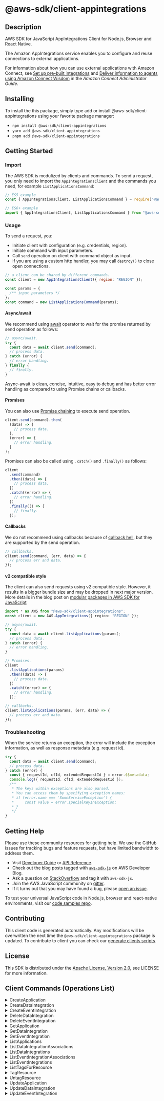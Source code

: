 <!-- generated file, do not edit directly -->

# @aws-sdk/client-appintegrations

## Description

AWS SDK for JavaScript AppIntegrations Client for Node.js, Browser and React Native.

<p>The Amazon AppIntegrations service enables you to configure and reuse connections to external
applications.</p>
<p>For information about how you can use external applications with Amazon Connect, see
<a href="https://docs.aws.amazon.com/connect/latest/adminguide/crm.html">Set up pre-built
integrations</a> and <a href="https://docs.aws.amazon.com/connect/latest/adminguide/amazon-connect-wisdom.html">Deliver information to agents
using Amazon Connect Wisdom</a> in the <i>Amazon Connect Administrator
Guide</i>.</p>

## Installing

To install the this package, simply type add or install @aws-sdk/client-appintegrations
using your favorite package manager:

- `npm install @aws-sdk/client-appintegrations`
- `yarn add @aws-sdk/client-appintegrations`
- `pnpm add @aws-sdk/client-appintegrations`

## Getting Started

### Import

The AWS SDK is modulized by clients and commands.
To send a request, you only need to import the `AppIntegrationsClient` and
the commands you need, for example `ListApplicationsCommand`:

```js
// ES5 example
const { AppIntegrationsClient, ListApplicationsCommand } = require("@aws-sdk/client-appintegrations");
```

```ts
// ES6+ example
import { AppIntegrationsClient, ListApplicationsCommand } from "@aws-sdk/client-appintegrations";
```

### Usage

To send a request, you:

- Initiate client with configuration (e.g. credentials, region).
- Initiate command with input parameters.
- Call `send` operation on client with command object as input.
- If you are using a custom http handler, you may call `destroy()` to close open connections.

```js
// a client can be shared by different commands.
const client = new AppIntegrationsClient({ region: "REGION" });

const params = {
  /** input parameters */
};
const command = new ListApplicationsCommand(params);
```

#### Async/await

We recommend using [await](https://developer.mozilla.org/en-US/docs/Web/JavaScript/Reference/Operators/await)
operator to wait for the promise returned by send operation as follows:

```js
// async/await.
try {
  const data = await client.send(command);
  // process data.
} catch (error) {
  // error handling.
} finally {
  // finally.
}
```

Async-await is clean, concise, intuitive, easy to debug and has better error handling
as compared to using Promise chains or callbacks.

#### Promises

You can also use [Promise chaining](https://developer.mozilla.org/en-US/docs/Web/JavaScript/Guide/Using_promises#chaining)
to execute send operation.

```js
client.send(command).then(
  (data) => {
    // process data.
  },
  (error) => {
    // error handling.
  }
);
```

Promises can also be called using `.catch()` and `.finally()` as follows:

```js
client
  .send(command)
  .then((data) => {
    // process data.
  })
  .catch((error) => {
    // error handling.
  })
  .finally(() => {
    // finally.
  });
```

#### Callbacks

We do not recommend using callbacks because of [callback hell](http://callbackhell.com/),
but they are supported by the send operation.

```js
// callbacks.
client.send(command, (err, data) => {
  // process err and data.
});
```

#### v2 compatible style

The client can also send requests using v2 compatible style.
However, it results in a bigger bundle size and may be dropped in next major version. More details in the blog post
on [modular packages in AWS SDK for JavaScript](https://aws.amazon.com/blogs/developer/modular-packages-in-aws-sdk-for-javascript/)

```ts
import * as AWS from "@aws-sdk/client-appintegrations";
const client = new AWS.AppIntegrations({ region: "REGION" });

// async/await.
try {
  const data = await client.listApplications(params);
  // process data.
} catch (error) {
  // error handling.
}

// Promises.
client
  .listApplications(params)
  .then((data) => {
    // process data.
  })
  .catch((error) => {
    // error handling.
  });

// callbacks.
client.listApplications(params, (err, data) => {
  // process err and data.
});
```

### Troubleshooting

When the service returns an exception, the error will include the exception information,
as well as response metadata (e.g. request id).

```js
try {
  const data = await client.send(command);
  // process data.
} catch (error) {
  const { requestId, cfId, extendedRequestId } = error.$$metadata;
  console.log({ requestId, cfId, extendedRequestId });
  /**
   * The keys within exceptions are also parsed.
   * You can access them by specifying exception names:
   * if (error.name === 'SomeServiceException') {
   *     const value = error.specialKeyInException;
   * }
   */
}
```

## Getting Help

Please use these community resources for getting help.
We use the GitHub issues for tracking bugs and feature requests, but have limited bandwidth to address them.

- Visit [Developer Guide](https://docs.aws.amazon.com/sdk-for-javascript/v3/developer-guide/welcome.html)
  or [API Reference](https://docs.aws.amazon.com/AWSJavaScriptSDK/v3/latest/index.html).
- Check out the blog posts tagged with [`aws-sdk-js`](https://aws.amazon.com/blogs/developer/tag/aws-sdk-js/)
  on AWS Developer Blog.
- Ask a question on [StackOverflow](https://stackoverflow.com/questions/tagged/aws-sdk-js) and tag it with `aws-sdk-js`.
- Join the AWS JavaScript community on [gitter](https://gitter.im/aws/aws-sdk-js-v3).
- If it turns out that you may have found a bug, please [open an issue](https://github.com/aws/aws-sdk-js-v3/issues/new/choose).

To test your universal JavaScript code in Node.js, browser and react-native environments,
visit our [code samples repo](https://github.com/aws-samples/aws-sdk-js-tests).

## Contributing

This client code is generated automatically. Any modifications will be overwritten the next time the `@aws-sdk/client-appintegrations` package is updated.
To contribute to client you can check our [generate clients scripts](https://github.com/aws/aws-sdk-js-v3/tree/main/scripts/generate-clients).

## License

This SDK is distributed under the
[Apache License, Version 2.0](http://www.apache.org/licenses/LICENSE-2.0),
see LICENSE for more information.

## Client Commands (Operations List)

<details>
<summary>
CreateApplication
</summary>

[Command API Reference](https://docs.aws.amazon.com/AWSJavaScriptSDK/v3/latest/clients/client-appintegrations/classes/createapplicationcommand.html) / [Input](https://docs.aws.amazon.com/AWSJavaScriptSDK/v3/latest/clients/client-appintegrations/interfaces/createapplicationcommandinput.html) / [Output](https://docs.aws.amazon.com/AWSJavaScriptSDK/v3/latest/clients/client-appintegrations/interfaces/createapplicationcommandoutput.html)

</details>
<details>
<summary>
CreateDataIntegration
</summary>

[Command API Reference](https://docs.aws.amazon.com/AWSJavaScriptSDK/v3/latest/clients/client-appintegrations/classes/createdataintegrationcommand.html) / [Input](https://docs.aws.amazon.com/AWSJavaScriptSDK/v3/latest/clients/client-appintegrations/interfaces/createdataintegrationcommandinput.html) / [Output](https://docs.aws.amazon.com/AWSJavaScriptSDK/v3/latest/clients/client-appintegrations/interfaces/createdataintegrationcommandoutput.html)

</details>
<details>
<summary>
CreateEventIntegration
</summary>

[Command API Reference](https://docs.aws.amazon.com/AWSJavaScriptSDK/v3/latest/clients/client-appintegrations/classes/createeventintegrationcommand.html) / [Input](https://docs.aws.amazon.com/AWSJavaScriptSDK/v3/latest/clients/client-appintegrations/interfaces/createeventintegrationcommandinput.html) / [Output](https://docs.aws.amazon.com/AWSJavaScriptSDK/v3/latest/clients/client-appintegrations/interfaces/createeventintegrationcommandoutput.html)

</details>
<details>
<summary>
DeleteDataIntegration
</summary>

[Command API Reference](https://docs.aws.amazon.com/AWSJavaScriptSDK/v3/latest/clients/client-appintegrations/classes/deletedataintegrationcommand.html) / [Input](https://docs.aws.amazon.com/AWSJavaScriptSDK/v3/latest/clients/client-appintegrations/interfaces/deletedataintegrationcommandinput.html) / [Output](https://docs.aws.amazon.com/AWSJavaScriptSDK/v3/latest/clients/client-appintegrations/interfaces/deletedataintegrationcommandoutput.html)

</details>
<details>
<summary>
DeleteEventIntegration
</summary>

[Command API Reference](https://docs.aws.amazon.com/AWSJavaScriptSDK/v3/latest/clients/client-appintegrations/classes/deleteeventintegrationcommand.html) / [Input](https://docs.aws.amazon.com/AWSJavaScriptSDK/v3/latest/clients/client-appintegrations/interfaces/deleteeventintegrationcommandinput.html) / [Output](https://docs.aws.amazon.com/AWSJavaScriptSDK/v3/latest/clients/client-appintegrations/interfaces/deleteeventintegrationcommandoutput.html)

</details>
<details>
<summary>
GetApplication
</summary>

[Command API Reference](https://docs.aws.amazon.com/AWSJavaScriptSDK/v3/latest/clients/client-appintegrations/classes/getapplicationcommand.html) / [Input](https://docs.aws.amazon.com/AWSJavaScriptSDK/v3/latest/clients/client-appintegrations/interfaces/getapplicationcommandinput.html) / [Output](https://docs.aws.amazon.com/AWSJavaScriptSDK/v3/latest/clients/client-appintegrations/interfaces/getapplicationcommandoutput.html)

</details>
<details>
<summary>
GetDataIntegration
</summary>

[Command API Reference](https://docs.aws.amazon.com/AWSJavaScriptSDK/v3/latest/clients/client-appintegrations/classes/getdataintegrationcommand.html) / [Input](https://docs.aws.amazon.com/AWSJavaScriptSDK/v3/latest/clients/client-appintegrations/interfaces/getdataintegrationcommandinput.html) / [Output](https://docs.aws.amazon.com/AWSJavaScriptSDK/v3/latest/clients/client-appintegrations/interfaces/getdataintegrationcommandoutput.html)

</details>
<details>
<summary>
GetEventIntegration
</summary>

[Command API Reference](https://docs.aws.amazon.com/AWSJavaScriptSDK/v3/latest/clients/client-appintegrations/classes/geteventintegrationcommand.html) / [Input](https://docs.aws.amazon.com/AWSJavaScriptSDK/v3/latest/clients/client-appintegrations/interfaces/geteventintegrationcommandinput.html) / [Output](https://docs.aws.amazon.com/AWSJavaScriptSDK/v3/latest/clients/client-appintegrations/interfaces/geteventintegrationcommandoutput.html)

</details>
<details>
<summary>
ListApplications
</summary>

[Command API Reference](https://docs.aws.amazon.com/AWSJavaScriptSDK/v3/latest/clients/client-appintegrations/classes/listapplicationscommand.html) / [Input](https://docs.aws.amazon.com/AWSJavaScriptSDK/v3/latest/clients/client-appintegrations/interfaces/listapplicationscommandinput.html) / [Output](https://docs.aws.amazon.com/AWSJavaScriptSDK/v3/latest/clients/client-appintegrations/interfaces/listapplicationscommandoutput.html)

</details>
<details>
<summary>
ListDataIntegrationAssociations
</summary>

[Command API Reference](https://docs.aws.amazon.com/AWSJavaScriptSDK/v3/latest/clients/client-appintegrations/classes/listdataintegrationassociationscommand.html) / [Input](https://docs.aws.amazon.com/AWSJavaScriptSDK/v3/latest/clients/client-appintegrations/interfaces/listdataintegrationassociationscommandinput.html) / [Output](https://docs.aws.amazon.com/AWSJavaScriptSDK/v3/latest/clients/client-appintegrations/interfaces/listdataintegrationassociationscommandoutput.html)

</details>
<details>
<summary>
ListDataIntegrations
</summary>

[Command API Reference](https://docs.aws.amazon.com/AWSJavaScriptSDK/v3/latest/clients/client-appintegrations/classes/listdataintegrationscommand.html) / [Input](https://docs.aws.amazon.com/AWSJavaScriptSDK/v3/latest/clients/client-appintegrations/interfaces/listdataintegrationscommandinput.html) / [Output](https://docs.aws.amazon.com/AWSJavaScriptSDK/v3/latest/clients/client-appintegrations/interfaces/listdataintegrationscommandoutput.html)

</details>
<details>
<summary>
ListEventIntegrationAssociations
</summary>

[Command API Reference](https://docs.aws.amazon.com/AWSJavaScriptSDK/v3/latest/clients/client-appintegrations/classes/listeventintegrationassociationscommand.html) / [Input](https://docs.aws.amazon.com/AWSJavaScriptSDK/v3/latest/clients/client-appintegrations/interfaces/listeventintegrationassociationscommandinput.html) / [Output](https://docs.aws.amazon.com/AWSJavaScriptSDK/v3/latest/clients/client-appintegrations/interfaces/listeventintegrationassociationscommandoutput.html)

</details>
<details>
<summary>
ListEventIntegrations
</summary>

[Command API Reference](https://docs.aws.amazon.com/AWSJavaScriptSDK/v3/latest/clients/client-appintegrations/classes/listeventintegrationscommand.html) / [Input](https://docs.aws.amazon.com/AWSJavaScriptSDK/v3/latest/clients/client-appintegrations/interfaces/listeventintegrationscommandinput.html) / [Output](https://docs.aws.amazon.com/AWSJavaScriptSDK/v3/latest/clients/client-appintegrations/interfaces/listeventintegrationscommandoutput.html)

</details>
<details>
<summary>
ListTagsForResource
</summary>

[Command API Reference](https://docs.aws.amazon.com/AWSJavaScriptSDK/v3/latest/clients/client-appintegrations/classes/listtagsforresourcecommand.html) / [Input](https://docs.aws.amazon.com/AWSJavaScriptSDK/v3/latest/clients/client-appintegrations/interfaces/listtagsforresourcecommandinput.html) / [Output](https://docs.aws.amazon.com/AWSJavaScriptSDK/v3/latest/clients/client-appintegrations/interfaces/listtagsforresourcecommandoutput.html)

</details>
<details>
<summary>
TagResource
</summary>

[Command API Reference](https://docs.aws.amazon.com/AWSJavaScriptSDK/v3/latest/clients/client-appintegrations/classes/tagresourcecommand.html) / [Input](https://docs.aws.amazon.com/AWSJavaScriptSDK/v3/latest/clients/client-appintegrations/interfaces/tagresourcecommandinput.html) / [Output](https://docs.aws.amazon.com/AWSJavaScriptSDK/v3/latest/clients/client-appintegrations/interfaces/tagresourcecommandoutput.html)

</details>
<details>
<summary>
UntagResource
</summary>

[Command API Reference](https://docs.aws.amazon.com/AWSJavaScriptSDK/v3/latest/clients/client-appintegrations/classes/untagresourcecommand.html) / [Input](https://docs.aws.amazon.com/AWSJavaScriptSDK/v3/latest/clients/client-appintegrations/interfaces/untagresourcecommandinput.html) / [Output](https://docs.aws.amazon.com/AWSJavaScriptSDK/v3/latest/clients/client-appintegrations/interfaces/untagresourcecommandoutput.html)

</details>
<details>
<summary>
UpdateApplication
</summary>

[Command API Reference](https://docs.aws.amazon.com/AWSJavaScriptSDK/v3/latest/clients/client-appintegrations/classes/updateapplicationcommand.html) / [Input](https://docs.aws.amazon.com/AWSJavaScriptSDK/v3/latest/clients/client-appintegrations/interfaces/updateapplicationcommandinput.html) / [Output](https://docs.aws.amazon.com/AWSJavaScriptSDK/v3/latest/clients/client-appintegrations/interfaces/updateapplicationcommandoutput.html)

</details>
<details>
<summary>
UpdateDataIntegration
</summary>

[Command API Reference](https://docs.aws.amazon.com/AWSJavaScriptSDK/v3/latest/clients/client-appintegrations/classes/updatedataintegrationcommand.html) / [Input](https://docs.aws.amazon.com/AWSJavaScriptSDK/v3/latest/clients/client-appintegrations/interfaces/updatedataintegrationcommandinput.html) / [Output](https://docs.aws.amazon.com/AWSJavaScriptSDK/v3/latest/clients/client-appintegrations/interfaces/updatedataintegrationcommandoutput.html)

</details>
<details>
<summary>
UpdateEventIntegration
</summary>

[Command API Reference](https://docs.aws.amazon.com/AWSJavaScriptSDK/v3/latest/clients/client-appintegrations/classes/updateeventintegrationcommand.html) / [Input](https://docs.aws.amazon.com/AWSJavaScriptSDK/v3/latest/clients/client-appintegrations/interfaces/updateeventintegrationcommandinput.html) / [Output](https://docs.aws.amazon.com/AWSJavaScriptSDK/v3/latest/clients/client-appintegrations/interfaces/updateeventintegrationcommandoutput.html)

</details>
